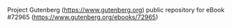 Project Gutenberg (https://www.gutenberg.org) public repository
for eBook #72965 (https://www.gutenberg.org/ebooks/72965)
